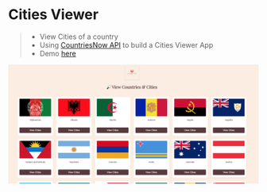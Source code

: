 # Cities Viewer

> - View Cities of a country
> - Using [CountriesNow API](https://github.com/MartinsOnuoha/countriesNowAPI) to build a Cities Viewer App
> - Demo [here](https://call-code-checker.surge.sh/)

![app](https://github.com/MartinsOnuoha/countriesNow-Demo-Apps/blob/master/cities-viewer/img/1.png?raw=true)
